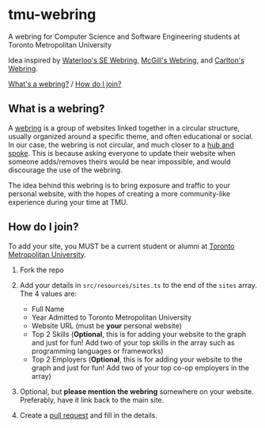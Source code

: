 # tmu-webring

A webring for Computer Science and Software Engineering students at Toronto Metropolitan University

Idea inspired by [Waterloo's SE Webring](https://github.com/simcard0000/se-webring), [McGill's Webring](https://github.com/leofalvo/mcgillcswebring.org), and [Carlton's Webring](https://github.com/yufengliu15/cu-webring).

[What's a webring?](#what-is-a-webring) / [How do I join?](#how-do-i-join)

## What is a webring?

A [webring](https://en.wikipedia.org/wiki/Webring) is a group of websites linked together in a circular structure, usually organized around a specific theme, and often educational or social. In our case, the webring is not circular, and much closer to a [hub and spoke](https://en.wikipedia.org/wiki/Spoke%E2%80%93hub_distribution_paradigm). This is because asking everyone to update their website when someone adds/removes theirs would be near impossible, and would discourage the use of the webring.

The idea behind this webring is to bring exposure and traffic to your personal website, with the hopes of creating a more community-like experience during your time at TMU.

## How do I join?

To add your site, you MUST be a current student or alumni at [Toronto Metropolitan University](https://www.torontomu.ca/).

1. Fork the repo
2. Add your details in `src/resources/sites.ts` to the end of the `sites` array. The 4 values are:

    - Full Name
    - Year Admitted to Toronto Metropolitan University
    - Website URL (must be **your** personal website)
    - Top 2 Skills (**Optional**, this is for adding your website to the graph and just for fun! Add two of your top skills in the array such as programming languages or frameworks)
    - Top 2 Employers (**Optional**, this is for adding your website to the graph and just for fun! Add two of your top co-op employers in the array)

3. Optional, but **please mention the webring** somewhere on your website. Preferably, have it link back to the main site.
4. Create a [pull request](https://github.com/aminnausin/tmu-webring/pulls) and fill in the details.
